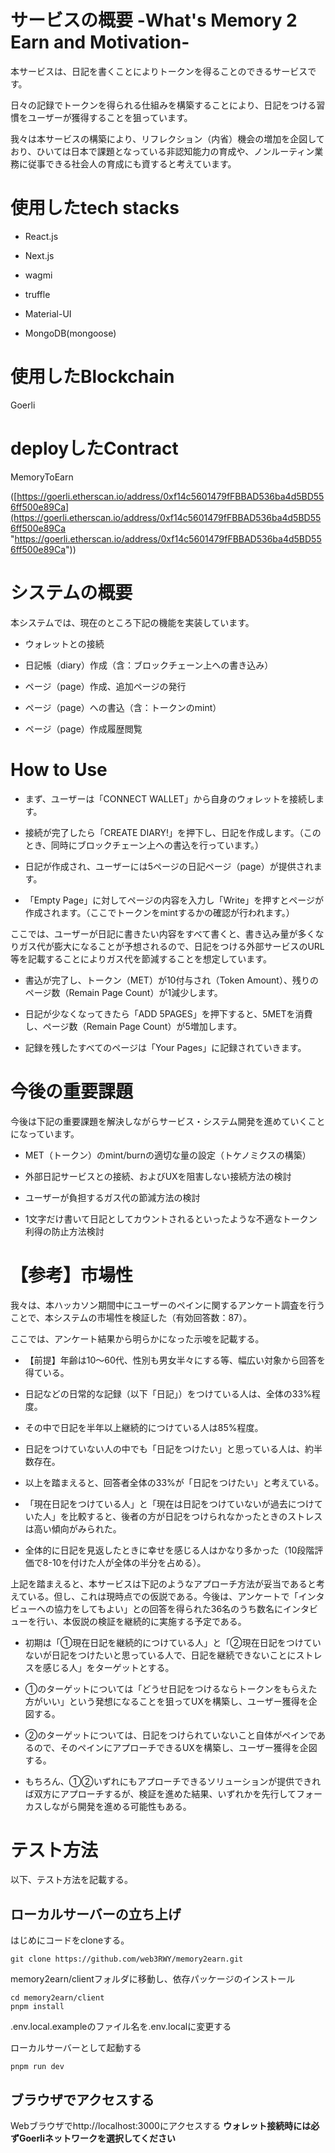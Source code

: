 ﻿# サービスの概要 -What's Memory 2 Earn and Motivation-

  

本サービスは、日記を書くことによりトークンを得ることのできるサービスです。

日々の記録でトークンを得られる仕組みを構築することにより、日記をつける習慣をユーザーが獲得することを狙っています。

我々は本サービスの構築により、リフレクション（内省）機会の増加を企図しており、ひいては日本で課題となっている非認知能力の育成や、ノンルーティン業務に従事できる社会人の育成にも資すると考えています。

  
  

# 使用したtech stacks

- React.js

- Next.js

- wagmi

- truffle

- Material-UI

- MongoDB(mongoose)

  

# 使用したBlockchain

Goerli

  

# deployしたContract

MemoryToEarn

([https://goerli.etherscan.io/address/0xf14c5601479fFBBAD536ba4d5BD556ff500e89Ca](https://goerli.etherscan.io/address/0xf14c5601479fFBBAD536ba4d5BD556ff500e89Ca  "https://goerli.etherscan.io/address/0xf14c5601479fFBBAD536ba4d5BD556ff500e89Ca"))

  

# システムの概要

本システムでは、現在のところ下記の機能を実装しています。

- ウォレットとの接続

- 日記帳（diary）作成（含：ブロックチェーン上への書き込み）

- ページ（page）作成、追加ページの発行

- ページ（page）への書込（含：トークンのmint）

- ページ（page）作成履歴閲覧

  

# How to Use

- まず、ユーザーは「CONNECT WALLET」から自身のウォレットを接続します。

- 接続が完了したら「CREATE DIARY!」を押下し、日記を作成します。（このとき、同時にブロックチェーン上への書込を行っています。）

- 日記が作成され、ユーザーには5ページの日記ページ（page）が提供されます。

- 「Empty Page」に対してページの内容を入力し「Write」を押すとページが作成されます。（ここでトークンをmintするかの確認が行われます。）

ここでは、ユーザーが日記に書きたい内容をすべて書くと、書き込み量が多くなりガス代が膨大になることが予想されるので、日記をつける外部サービスのURL等を記載することによりガス代を節減することを想定しています。

- 書込が完了し、トークン（MET）が10付与され（Token Amount）、残りのページ数（Remain Page Count）が1減少します。

- 日記が少なくなってきたら「ADD 5PAGES」を押下すると、5METを消費し、ページ数（Remain Page Count）が5増加します。

- 記録を残したすべてのページは「Your Pages」に記録されていきます。

  

# 今後の重要課題

今後は下記の重要課題を解決しながらサービス・システム開発を進めていくことになっています。

  

- MET（トークン）のmint/burnの適切な量の設定（トケノミクスの構築）

- 外部日記サービスとの接続、およびUXを阻害しない接続方法の検討

- ユーザーが負担するガス代の節減方法の検討

- 1文字だけ書いて日記としてカウントされるといったような不適なトークン利得の防止方法検討

  

# 【参考】市場性

我々は、本ハッカソン期間中にユーザーのペインに関するアンケート調査を行うことで、本システムの市場性を検証した（有効回答数：87）。

ここでは、アンケート結果から明らかになった示唆を記載する。

  

- 【前提】年齢は10～60代、性別も男女半々にする等、幅広い対象から回答を得ている。

- 日記などの日常的な記録（以下「日記」）をつけている人は、全体の33%程度。

- その中で日記を半年以上継続的につけている人は85%程度。

- 日記をつけていない人の中でも「日記をつけたい」と思っている人は、約半数存在。

- 以上を踏まえると、回答者全体の33%が「日記をつけたい」と考えている。

- 「現在日記をつけている人」と「現在は日記をつけていないが過去につけていた人」を比較すると、後者の方が日記をつけられなかったときのストレスは高い傾向がみられた。

- 全体的に日記を見返したときに幸せを感じる人はかなり多かった（10段階評価で8-10を付けた人が全体の半分を占める）。

  

上記を踏まえると、本サービスは下記のようなアプローチ方法が妥当であると考えている。但し、これは現時点での仮説である。今後は、アンケートで「インタビューへの協力をしてもよい」との回答を得られた36名のうち数名にインタビューを行い、本仮説の検証を継続的に実施する予定である。

  

- 初期は「①現在日記を継続的につけている人」と「②現在日記をつけていないが日記をつけたいと思っている人で、日記を継続できないことにストレスを感じる人」をターゲットとする。

- ①のターゲットについては「どうせ日記をつけるならトークンをもらえた方がいい」という発想になることを狙ってUXを構築し、ユーザー獲得を企図する。

- ②のターゲットについては、日記をつけられていないこと自体がペインであるので、そのペインにアプローチできるUXを構築し、ユーザー獲得を企図する。

- もちろん、①②いずれにもアプローチできるソリューションが提供できれば双方にアプローチするが、検証を進めた結果、いずれかを先行してフォーカスしながら開発を進める可能性もある。

# テスト方法
以下、テスト方法を記載する。

## ローカルサーバーの立ち上げ
はじめにコードをcloneする。

    git clone https://github.com/web3RWY/memory2earn.git

memory2earn/clientフォルダに移動し、依存パッケージのインストール

    cd memory2earn/client
    pnpm install
.env.local.exampleのファイル名を.env.localに変更する

ローカルサーバーとして起動する

    pnpm run dev

## ブラウザでアクセスする
Webブラウザでhttp://localhost:3000にアクセスする
**ウォレット接続時には必ずGoerliネットワークを選択してください**



